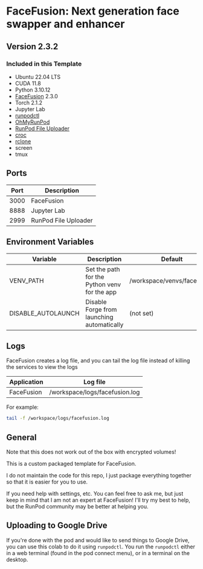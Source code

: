 # FaceFusion: Next generation face swapper and enhancer

## Version 2.3.2

### Included in this Template

* Ubuntu 22.04 LTS
* CUDA 11.8
* Python 3.10.12
* [FaceFusion](
  https://github.com/facefusion/facefusion) 2.3.0
* Torch 2.1.2
* Jupyter Lab
* [runpodctl](https://github.com/runpod/runpodctl)
* [OhMyRunPod](https://github.com/kodxana/OhMyRunPod)
* [RunPod File Uploader](https://github.com/kodxana/RunPod-FilleUploader)
* [croc](https://github.com/schollz/croc)
* [rclone](https://rclone.org/)
* screen
* tmux

## Ports

| Port | Description |
|------|-------------|
| 3000 | FaceFusion  |
| 8888 | Jupyter Lab |
| 2999 | RunPod File Uploader |

## Environment Variables

| Variable           | Description                                  | Default                     |
|--------------------|----------------------------------------------|-----------------------------|
| VENV_PATH          | Set the path for the Python venv for the app | /workspace/venvs/facefusion |
| DISABLE_AUTOLAUNCH | Disable Forge from launching automatically   | (not set)                   |

## Logs

FaceFusion creates a log file, and you can tail the log file
instead of killing the services to view the logs

| Application | Log file                       |
|-------------|--------------------------------|
| FaceFusion  | /workspace/logs/facefusion.log |

For example:

```bash
tail -f /workspace/logs/facefusion.log
```

## General

Note that this does not work out of the box with
encrypted volumes!

This is a custom packaged template for FaceFusion.

I do not maintain the code for this repo,
I just package everything together so that it is
easier for you to use.

If you need help with settings, etc. You can feel free
to ask me, but just keep in mind that I am not an expert
at FaceFusion! I'll try my best to help, but the
RunPod community may be better at helping you.

## Uploading to Google Drive

If you're done with the pod and would like to send
things to Google Drive, you can use this colab to do it
using `runpodctl`. You run the `runpodctl` either in
a web terminal (found in the pod connect menu), or
in a terminal on the desktop.